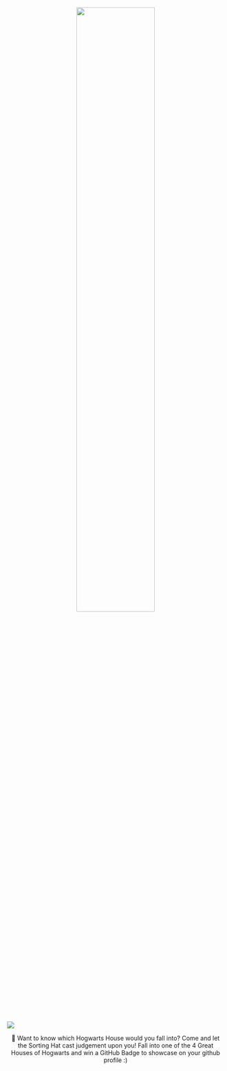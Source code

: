 <h3 align="center"><img src="https://github.com/prafulla-codes/sorting-hat/blob/master/pics/gh_cover.png" width="60%"></h3>

<a href="#"><img src="https://img.shields.io/badge/CONTRIBUTIONS-WELCOME-GREEN?style=for-the-badge&logo=github&labelColor=black" href="#"></img></a>
<p align="center">
🧹 Want to know which Hogwarts House would you fall into?
Come and let the Sorting Hat cast judgement upon you! 
Fall into one of the 4 Great Houses of Hogwarts and win a GitHub Badge to showcase on your github profile :)
</p>
